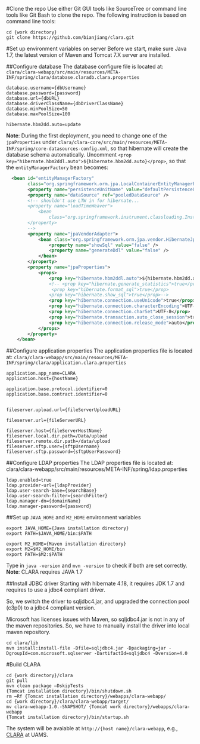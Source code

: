 #Clone the repo
Use either Git GUI tools like SourceTree or command line tools like Git Bash to clone the repo.  The following instruction is based on command line tools:
```
cd {work directory}
git clone https://github.com/bianjiang/clara.git
```

#Set up environment variables on server
Before we start, make sure Java 1.7, the latest version of Maven and Tomcat 7.X server are installed.

##Configure database
The database configure file is located at: `clara/clara-webapp/src/main/resources/META-INF/spring/clara/database.claradb.clara.properties`
```
database.username={dbUsername}
database.password={password}
database.url={dbURL}
database.driverClassName={dbDriverClassName}
database.minPoolSize=50
database.maxPoolSize=100

hibernate.hbm2dd.auto=update
```
__Note__: During the first deployment, you need to change one of the `jpaProperties` under `clara/clara-core/src/main/resources/META-INF/spring/core-datasources-config.xml`, so that hibernate will create the database schema automatically. Uncomment `<prop key="hibernate.hbm2ddl.auto">${hibernate.hbm2dd.auto}</prop>`, so that the `entityManagerFactory` bean becomes:
```xml
  <bean id="entityManagerFactory"
		class="org.springframework.orm.jpa.LocalContainerEntityManagerFactoryBean">
		<property name="persistenceUnitName" value="defaultPersistenceUnit" />
		<property name="dataSource" ref="pooledDataSource" />
		<!-- shouldn't use LTW in for hibernate...
		<property name="loadTimeWeaver">
			<bean
				class="org.springframework.instrument.classloading.InstrumentationLoadTimeWeaver" />
		</property>
		-->
		<property name="jpaVendorAdapter">
			<bean class="org.springframework.orm.jpa.vendor.HibernateJpaVendorAdapter">
				<property name="showSql" value="false" />
				<property name="generateDdl" value="false" />
			</bean>
		</property>
		<property name="jpaProperties">
			<props>
				<prop key="hibernate.hbm2ddl.auto">${hibernate.hbm2dd.auto}</prop>
				<!-- <prop key="hibernate.generate_statistics">true</prop>
				 <prop key="hibernate.format_sql">true</prop>
				<prop key="hibernate.show_sql">true</prop>-->
				<prop key="hibernate.connection.useUnicode">true</prop>
				<prop key="hibernate.connection.characterEncoding">UTF-8</prop>
				<prop key="hibernate.connection.charSet">UTF-8</prop>
				<prop key="hibernate.transaction.auto_close_session">true</prop>
				<prop key="hibernate.connection.release_mode">auto</prop>
			</props>
		</property>
	</bean>
```


##Configure application properties
The application properties file is located at: `clara/clara-webapp/src/main/resources/META-INF/spring/clara/application.clara.properties`
```
application.app_name=CLARA
application.host={hostName}

application.base.protocol.identifier=0
application.base.contract.identifier=0


fileserver.upload.url={fileServerUploadURL}

fileserver.url={fileServerURL}

fileserver.host={fileServerHostName}
fileserver.local.dir.path=/Data/upload
fileserver.remote.dir.path=/data/upload
fileserver.sftp.user={sftpUsername}
fileserver.sftp.password={sftpUserPassword}
```

##Configure LDAP properties
The LDAP properties file is located at: clara/clara-webapp/src/main/resources/META-INF/spring/ldap.properties
```
ldap.enabled=true
ldap.provider-url={ldapProvider}
ldap.user-search-base={searchBase}
ldap.user-search-filter={searchFilter}
ldap.manager-dn={domainName}
ldap.manager-password={password}
```

##Set up `JAVA_HOME` and `M2_HOME` environment variables
```
export JAVA_HOME={Java installation directory}
export PATH=$JAVA_HOME/bin:$PATH

export M2_HOME={Maven installation directory}
export M2=$M2_HOME/bin
export PATH=$M2:$PATH
```

Type in ```java -version``` and ```mvn -version``` to check if both are set correctly.
__Note__: CLARA requires JAVA 1.7

##Install JDBC driver
Starting with hibernate 4.18, it requires JDK 1.7 and requires to use a jdbc4 compliant driver.

So, we switch the driver to sqljdbc4.jar, and upgraded the connection pool (c3p0) to a jdbc4 compliant version.

Microsoft has licenses issues with Maven, so sqljdbc4.jar is not in any of the maven repositories. So, we have to manually install the driver into local maven repository.

```
cd clara/lib
mvn install:install-file -Dfile=sqljdbc4.jar -Dpackaging=jar -DgroupId=com.microsoft.sqlserver -DartifactId=sqljdbc4 -Dversion=4.0
```

#Build CLARA
```
cd {work directory}/clara
git pull
mvn clean package –DskipTests
{Tomcat installation directory}/bin/shutdown.sh
rm –Rf {Tomcat installation directory}/webapps/clara-webapp/
cd {work directory}/clara/clara-webapp/target/
mv clara-webapp-1.0.-SNAPSHOT/ {Tomcat work directory}/webapps/clara-webapp
{Tomcat installation directory}/bin/startup.sh
```

The system will be avaiable at `http://{host name}/clara-webapp`, e.g., [CLARA](https://clara.uams.edu/) at UAMS.


